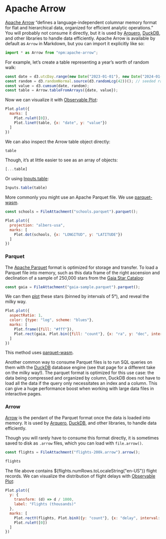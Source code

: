 # Apache Arrow

[Apache Arrow](https://arrow.apache.org/) “defines a language-independent columnar memory format for flat and hierarchical data, organized for efficient analytic operations.” You will probably not consume it directly, but it is used by [Arquero](arquero), [DuckDB](duckdb), and other libraries to handle data efficiently. Apache Arrow is available by default as `Arrow` in Markdown, but you can import it explicitly like so:

```js echo
import * as Arrow from "npm:apache-arrow";
```

For example, let’s create a table representing a year’s worth of random walk:

```js echo
const date = d3.utcDay.range(new Date("2023-01-01"), new Date("2024-01-02"));
const random = d3.randomNormal.source(d3.randomLcg(42))(); // seeded random
const value = d3.cumsum(date, random);
const table = Arrow.tableFromArrays({date, value});
```

Now we can visualize it with [Observable Plot](./plot):

```js echo
Plot.plot({
  marks: [
    Plot.ruleY([0]),
    Plot.lineY(table, {x: "date", y: "value"})
  ]
})
```

We can also inspect the Arrow table object directly:

```js echo
table
```

Though, it’s at little easier to see as an array of objects:

```js echo
[...table]
```

Or using [Inputs.table](./inputs#table):

```js echo
Inputs.table(table)
```

More commonly you might use an Apache Parquet file. We use [parquet-wasm](https://kylebarron.dev/parquet-wasm/).

```js echo
const schools = FileAttachment("schools.parquet").parquet();
```

```js echo
Plot.plot({
  projection: "albers-usa",
  marks: [
    Plot.dot(schools, {x: "LONGITUD", y: "LATITUDE"})
  ]
})
```

### Parquet

The [Apache Parquet](https://parquet.apache.org/) format is optimized for storage and transfer. To load a Parquet file into memory, such as this data frame of the right ascension and declination of a sample of 250,000 stars from the [Gaia Star Catalog](https://observablehq.com/@cmudig/peeking-into-the-gaia-star-catalog):

```js echo
const gaia = FileAttachment("gaia-sample.parquet").parquet();
```

We can then [plot](../lib/plot) these stars (binned by intervals of 5°), and reveal the milky way.

```js echo
Plot.plot({
  aspectRatio: 1,
  color: {type: "log", scheme: "blues"},
  marks: [
    Plot.frame({fill: "#fff"}),
    Plot.rect(gaia, Plot.bin({fill: "count"}, {x: "ra", y: "dec", interval: 5, inset: 0}))
  ]
})
```

This method uses [parquet-wasm](https://kylebarron.dev/parquet-wasm/).

Another common way to consume Parquet files is to run SQL queries on them with the [DuckDB](../lib/duckdb) database engine (see that page for a different take on the milky way!). The parquet format is optimized for this use case: the data being compressed and organized by column, DuckDB does not have to load all the data if the query only necessitates an index and a column. This can give a huge performance boost when working with large data files in interactive pages.

### Arrow

[Arrow](https://arrow.apache.org/) is the pendant of the Parquet format once the data is loaded into memory. It is used by [Arquero](../lib/arquero), [DuckDB](../lib/duckdb), and other libraries, to handle data efficiently.

Though you will rarely have to consume this format directly, it is sometimes saved to disk as `.arrow` files, which you can load with `file.arrow()`.

```js echo
const flights = FileAttachment("flights-200k.arrow").arrow();
```

```js echo
flights
```

The file above contains ${flights.numRows.toLocaleString("en-US")} flight records. We can visualize the distribution of flight delays with [Observable Plot](./lib/plot):

```js echo
Plot.plot({
  y: {
    transform: (d) => d / 1000,
    label: "Flights (thousands)"
  },
  marks: [
    Plot.rectY(flights, Plot.binX({y: "count"}, {x: "delay", interval: 5, fill: "var(--observablehq-blue)"})),
    Plot.ruleY([0])
  ]
})
```
